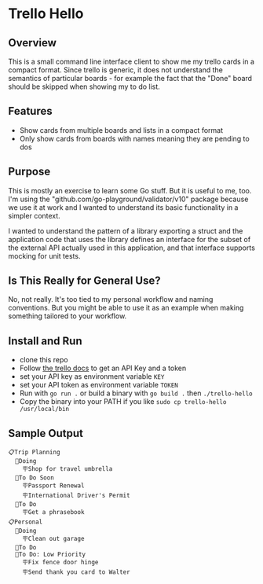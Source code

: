 # Trello Hello

## Overview

This is a small command line interface client to show me my trello cards in a compact format. Since trello is generic, it does not understand the semantics of particular boards - for example the fact that the "Done" board should be skipped when showing my to do list.

## Features

* Show cards from multiple boards and lists in a compact format
* Only show cards from boards with names meaning they are pending to dos

## Purpose

This is mostly an exercise to learn some Go stuff. But it is useful to me, too. I'm using the "github.com/go-playground/validator/v10" package because we use it at work and I wanted to understand its basic functionality in a simpler context.

I wanted to understand the pattern of a library exporting a struct and the application code that uses the library defines an interface for the subset of the external API actually used in this application, and that interface supports mocking for unit tests.

## Is This Really for General Use?

No, not really. It's too tied to my personal workflow and naming conventions. But you might be able to use it as an example when making something tailored to your workflow.

## Install and Run

- clone this repo
- Follow [the trello docs](https://developer.atlassian.com/cloud/trello/guides/rest-api/authorization/) to get an API Key and a token
- set your API key as environment variable `KEY`
- set your API token as environment variable `TOKEN`
- Run with `go run .` or build a binary with `go build .` then `./trello-hello`
- Copy the binary into your PATH if you like `sudo cp trello-hello /usr/local/bin`

## Sample Output

```
📋Trip Planning
  📃Doing
    🪧Shop for travel umbrella
  📃To Do Soon
    🪧Passport Renewal
    🪧International Driver's Permit
  📃To Do
    🪧Get a phrasebook
📋Personal
  📃Doing
    🪧Clean out garage
  📃To Do
  📃To Do: Low Priority
    🪧Fix fence door hinge
    🪧Send thank you card to Walter
```
